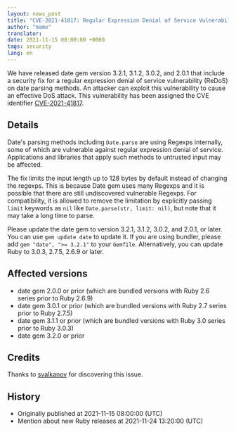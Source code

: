 ```yaml
---
layout: news_post
title: "CVE-2021-41817: Regular Expression Denial of Service Vulnerability of Date Parsing Methods"
author: "mame"
translator:
date: 2021-11-15 08:00:00 +0000
tags: security
lang: en
---
```


We have released date gem version 3.2.1, 3.1.2, 3.0.2, and 2.0.1 that include a security fix for a regular expression denial of service vulnerability (ReDoS) on date parsing methods. An attacker can exploit this vulnerability to cause an effective DoS attack.
This vulnerability has been assigned the CVE identifier [CVE-2021-41817](https://nvd.nist.gov/vuln/detail/CVE-2021-41817).

## Details

Date's parsing methods including `Date.parse` are using Regexps internally, some of which are vulnerable against regular expression denial of service. Applications and libraries that apply such methods to untrusted input may be affected.

The fix limits the input length up to 128 bytes by default instead of changing the regexps. This is because Date gem uses many Regexps and it is possible that there are still undiscovered vulnerable Regexps. For compatibility, it is allowed to remove the limitation by explicitly passing `limit` keywords as `nil` like `Date.parse(str, limit: nil)`, but note that it may take a long time to parse.

Please update the date gem to version 3.2.1, 3.1.2, 3.0.2, and 2.0.1, or later.  You can use `gem update date` to update it.  If you are using bundler, please add `gem "date", ">= 3.2.1"` to your `Gemfile`.
Alternatively, you can update Ruby to 3.0.3, 2.7.5, 2.6.9 or later.

## Affected versions

* date gem 2.0.0 or prior (which are bundled versions with Ruby 2.6 series prior to Ruby 2.6.9)
* date gem 3.0.1 or prior (which are bundled versions with Ruby 2.7 series prior to Ruby 2.7.5)
* date gem 3.1.1 or prior (which are bundled versions with Ruby 3.0 series prior to Ruby 3.0.3)
* date gem 3.2.0 or prior

## Credits

Thanks to [svalkanov](https://github.com/SValkanov/) for discovering this issue.

## History

* Originally published at 2021-11-15 08:00:00 (UTC)
* Mention about new Ruby releases at 2021-11-24 13:20:00 (UTC)
